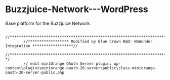 # Buzzjuice-Network---WordPress
Base platform for the Buzzjuice Network

			//***************************************************************************************/
			//****************** Modified by Blue Crown R&D: WoWonder Integration ******************//
			//************************************************************************************* */
			// edit miniOrange OAuth Server plugin: wp-content\plugins\miniorange-oauth-20-server\public\class-miniorange-oauth-20-server-public.php
